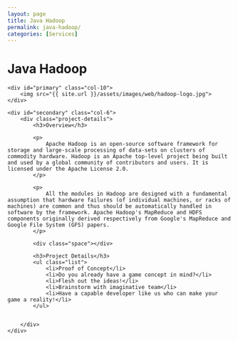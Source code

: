 ```yaml
---
layout: page
title: Java Hadoop
permalink: java-hadoop/
categories: [Services]
---
```


<div class="page-header">
	<h1 class="page-title">Java Hadoop</h1>
</div>

<div id="main" class="row">
		
	<div id="primary" class="col-10">	
		<img src="{{ site.url }}/assets/images/web/hadoop-logo.jpg">
	</div>
			      		
	<div id="secondary" class="col-6">  			
		<div class="project-details">
			<h3>Overview</h3>

			<p>
				Apache Hadoop is an open-source software framework for storage and large-scale processing of data-sets on clusters of commodity hardware. Hadoop is an Apache top-level project being built and used by a global community of contributors and users. It is licensed under the Apache License 2.0.
			</p>
				      			
			<p>
				All the modules in Hadoop are designed with a fundamental assumption that hardware failures (of individual machines, or racks of machines) are common and thus should be automatically handled in software by the framework. Apache Hadoop's MapReduce and HDFS components originally derived respectively from Google's MapReduce and Google File System (GFS) papers.
			</p>
				      			
			<div class="space"></div>
				      			
  			<h3>Project Details</h3>
  			<ul class="list">
  				<li>Proof of Concept</li> 
				<li>Do you already have a game concept in mind?</li> 
				<li>Flesh out the ideas!</li> 
				<li>Brainstorm with imaginative team</li> 
				<li>Have a capable developer like us who can make your game a reality!</li> 
  			</ul>
				      			
				      			
		</div>	      			
	</div>
</div>